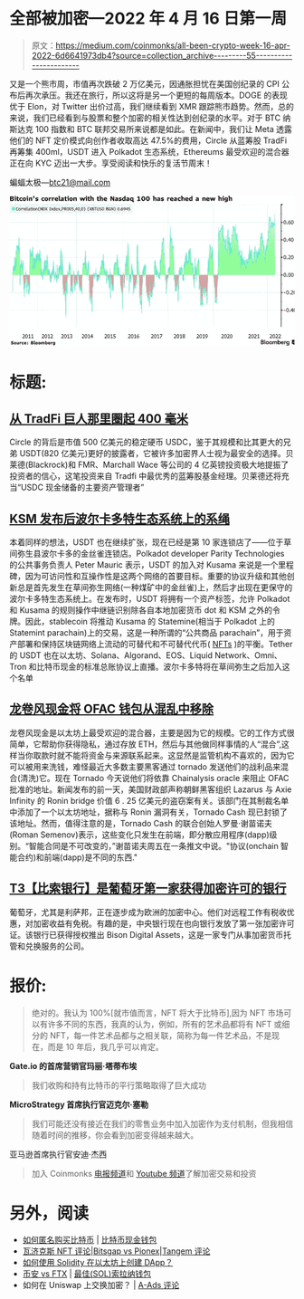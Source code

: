 # 全部被加密—2022 年 4 月 16 日第一周

> 原文：<https://medium.com/coinmonks/all-been-crypto-week-16-apr-2022-6d6641973db4?source=collection_archive---------55----------------------->

又是一个熊市周，市值再次跌破 2 万亿美元，因通胀担忧在美国创纪录的 CPI 公布后再次承压。我还在旅行，所以这将是另一个更短的每周版本。DOGE 的表现优于 Elon，对 Twitter 出价过高，我们继续看到 XMR 跟踪熊市趋势。然而，总的来说，我们已经看到与股票和整个加密的相关性达到创纪录的水平。对于 BTC 纳斯达克 100 指数和 BTC 联邦交易所来说都是如此。在新闻中，我们让 Meta 透露他们的 NFT 定价模式向创作者收取高达 47.5%的费用，Circle 从蓝筹股 TradFi 再筹集 400ml，USDT 进入 Polkadot 生态系统，Ethereums 最受欢迎的混合器正在向 KYC 迈出一大步。享受阅读和快乐的复活节周末！

蝙蝠太极—[btc21@mail.com](mailto:btc21@mail.com)

![](img/69cd643cbda82e6dc6350e1830891e4b.png)

# 标题:

## [从 TradFi 巨人那里圈起 400 毫米](https://www.bloomberg.com/news/articles/2022-04-12/blackrock-fidelity-back-circle-in-400-million-funding-round)

Circle 的背后是市值 500 亿美元的稳定硬币 USDC，鉴于其规模和比其更大的兄弟 USDT(820 亿美元)更好的披露者，它被许多加密界人士视为最安全的选择。贝莱德(Blackrock)和 FMR、Marchall Wace 等公司的 4 亿英镑投资极大地提振了投资者的信心，这笔投资来自 Tradfi 中最优秀的蓝筹股基金经理。贝莱德还将充当“USDC 现金储备的主要资产管理者”

## [KSM 发布后波尔卡多特生态系统上的系绳](https://www.coindesk.com/business/2022/04/13/tethers-usdt-stablecoin-enters-polkadot-ecosystem-with-kusama-launch/?outputType=amp)

本着同样的想法，USDT 也在继续扩张，现在已经是第 10 家连锁店了——位于草间弥生县波尔卡多的金丝雀连锁店。Polkadot developer Parity Technologies 的公共事务负责人 Peter Mauric 表示，USDT 的加入对 Kusama 来说是一个里程碑，因为可访问性和互操作性是这两个网络的首要目标。重要的协议升级和其他创新总是首先发生在草间弥生网络(一种煤矿中的金丝雀)上，然后才出现在更保守的波尔卡多特生态系统上。在发布时，USDT 将拥有一个资产标签，允许 Polkadot 和 Kusama 的规则操作中继链识别除各自本地加密货币 dot 和 KSM 之外的令牌。因此，stablecoin 将推动 Kusama 的 Statemine(相当于 Polkadot 上的 Statemint parachain)上的交易，这是一种所谓的“公共商品 parachain”，用于资产部署和保持区块链网络上流动的可替代和不可替代代币( [NFTs](https://www.coindesk.com/learn/what-are-nfts-and-how-do-they-work/) )的平衡。Tether 的 USDT 也在以太坊、Solana、Algorand、EOS、Liquid Network、Omni、Tron 和比特币现金的标准总账协议上直播。波尔卡多特将在草间弥生之后加入这个名单

## [龙卷风现金将 OFAC 钱包从混乱中移除](https://www.theblockcrypto.com/post/142081/ethereum-mixer-tornado-cash-now-blocks-sanctioned-addresses)

龙卷风现金是以太坊上最受欢迎的混合器，主要是因为它的规模。它的工作方式很简单，它帮助你获得隐私，通过存放 ETH，然后与其他做同样事情的人“混合”,这样当你取款时就不能将资金与来源联系起来。这显然是监管机构不喜欢的，因为它可以被用来洗钱，难怪最近大多数主要黑客通过 tornado 发送他们的战利品来混合(清洗)它。现在 Tornado 今天说他们将依靠 Chainalysis oracle 来阻止 OFAC 批准的地址。新闻发布的前一天，美国财政部声称朝鲜黑客组织 Lazarus 与 Axie Infinity 的 Ronin bridge 价值 6 . 25 亿美元的盗窃案有关。该部门在其制裁名单中添加了一个以太坊地址，据称与 Ronin 漏洞有关，Tornado Cash 现已封锁了该地址。然而，值得注意的是，Tornado Cash 的联合创始人罗曼·谢苗诺夫(Roman Semenov)表示，这些变化只发生在前端，即分散应用程序(dapp)级别。“智能合同是不可改变的，”谢苗诺夫周五在一条推文中说。"协议(onchain 智能合约)和前端(dapp)是不同的东西."

## [T3【比索银行】是葡萄牙第一家获得加密许可的银行 ](https://decrypt.co/97944/bison-bank-lands-first-crypto-license-in-portugal)

葡萄牙，尤其是利萨邦，正在逐步成为欧洲的加密中心。他们对远程工作有税收优惠，对加密收益有免税。有趣的是，中央银行现在也向银行发放了第一张加密许可证。该银行已获得授权推出 Bison Digital Assets，这是一家专门从事加密货币托管和兑换服务的公司。

# 报价:

> 绝对的。我认为 100%[就市值而言，NFT 将大于比特币],因为 NFT 市场可以有许多不同的东西，我真的认为，例如，所有的艺术品都将有 NFT 或细分的 NFT，每一件艺术品都与之相关联，简称为每一件艺术品，不是现在，而是 10 年后，我几乎可以肯定。

**Gate.io 的首席营销官玛丽·塔蒂布埃**

> 我们收购和持有比特币的平行策略取得了巨大成功

**MicroStrategy 首席执行官迈克尔·塞勒**

> 我们可能还没有接近在我们的零售业务中加入加密作为支付机制，但我相信随着时间的推移，你会看到加密变得越来越大。

亚马逊首席执行官安迪·杰西

> 加入 Coinmonks [电报频道](https://t.me/coincodecap)和 [Youtube 频道](https://www.youtube.com/c/coinmonks/videos)了解加密交易和投资

# 另外，阅读

*   [如何匿名购买比特币](https://coincodecap.com/buy-bitcoin-anonymously) | [比特币现金钱包](https://coincodecap.com/bitcoin-cash-wallets)
*   [瓦济克斯 NFT 评论](https://coincodecap.com/wazirx-nft-review)|[Bitsgap vs Pionex](https://coincodecap.com/bitsgap-vs-pionex)|[Tangem 评论](https://coincodecap.com/tangem-wallet-review)
*   [如何使用 Solidity 在以太坊上创建 DApp？](https://coincodecap.com/create-a-dapp-on-ethereum-using-solidity)
*   [币安 vs FTX](https://coincodecap.com/binance-vs-ftx) | [最佳(SOL)索拉纳钱包](https://coincodecap.com/solana-wallets)
*   如何在 Uniswap 上交换加密？ | [A-Ads 评论](https://coincodecap.com/a-ads-review)